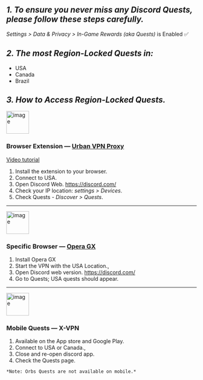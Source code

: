 ## ***1. To ensure you never miss any Discord Quests, please follow these steps carefully.***

 *Settings > Data & Privacy > In-Game Rewards (aka Quests)* is Enabled ✅



## ***2. The most Region-Locked Quests in:***
- USA
- Canada
- Brazil



## ***3. How to Access Region-Locked Quests.***                                  


<img width="60" height="60" alt="image" src="https://github.com/user-attachments/assets/b37d223e-56a5-434f-8daa-6021d4cc58f8" />

### Browser Extension ― [Urban VPN Proxy](https://example.com]https://chromewebstore.google.com/detail/urban-vpn-proxy/eppiocemhmnlbhjplcgkofciiegomcon)    
[Video tutorial](https://www.youtube.com/watch?v=MF4UstBTODs)

1. Install the extension to your browser.
2. Connect to USA.
3. Open Discord Web. https://discord.com/
4. Check your IP location:  *settings > Devices*.
5. Check Quests - *Discover > Quests*.
___________________________________________


<img width="60" height="60" alt="image" src="https://github.com/user-attachments/assets/ef3850ce-b4ac-4c2d-9d07-b06aedeb4d55" />

### Specific Browser ― [Opera GX](https://www.opera.com/gx/gx-browser?edition=std-2&gad_campaignid=19334914248)
1. Install Opera GX
2. Start the VPN with the USA Location.,
3. Open Discord web version. https://discord.com/
4. Go to Quests; USA quests should appear.
___________________________________________
<img width="60" height="60" alt="image" src="https://github.com/user-attachments/assets/d3da50ac-cabc-4cf7-8bb5-3859e778d911" />

### Mobile Quests  ― X-VPN

1. Available on the App store and Google Play.
2. Connect to USA or Canada.,
3. Close and re-open discord app.
4. Check the Quests page.

`*Note: Orbs Quests are not available on mobile.*`

